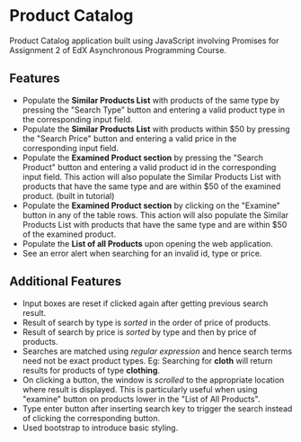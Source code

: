 # Product Catalog
Product Catalog application built using JavaScript involving Promises for Assignment 2 of EdX Asynchronous Programming Course.

## Features
* Populate the **Similar Products List** with products of the same type by pressing the "Search Type" button and entering a valid product type in the corresponding input field.
* Populate the **Similar Products List** with products within $50 by pressing the "Search Price" button and entering a valid price in the corresponding input field.
* Populate the **Examined Product section** by pressing the "Search Product" button and entering a valid product id in the corresponding input field. This action will also populate the Similar Products List with products that have the same type and are within $50 of the examined product. (built in tutorial)
* Populate the **Examined Product section** by clicking on the "Examine" button in any of the table rows. This action will also populate the Similar Products List with products that have the same type and are within $50 of the examined product. 
* Populate the **List of all Products** upon opening the web application. 
* See an error alert when searching for an invalid id, type or price.

## Additional Features
* Input boxes are reset if clicked again after getting previous search result.
* Result of search by type is *sorted* in the order of price of products.
* Result of search by price is *sorted* by type and then by price of products.
* Searches are matched using *regular expression* and hence search terms need not be exact product types. Eg: Searching for **cloth** will return results for products of type **clothing**.
* On clicking a button, the window is *scrolled* to the appropriate location where result is displayed. This is particularly useful when using "examine" button on products lower in the "List of All Products".
* Type enter button after inserting search key to trigger the search instead of clicking the corresponding button.
* Used bootstrap to introduce basic styling.
